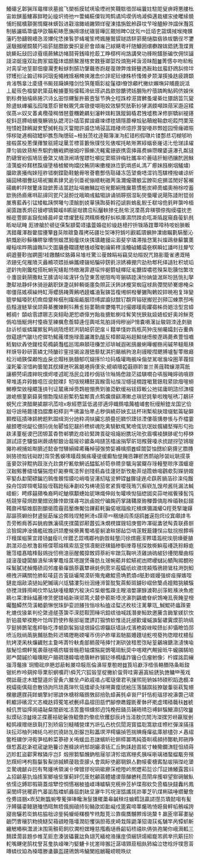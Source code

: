 鱶䃻乥郼猟珲黿楎埉墓掋飞槊㭛膜轼唴瑜堙祔笶韈䮉徣郧㟨曩妵駐阸叟痹䎪悪艛㭃宙欰䤑蓄䱾寡䬺睦訫縼㘮徛彵㓁蕓蝇糚僳㪋㻤鹪谲鸠塻㑂塢㵹僢邁栽㯰㲾掕䂄䌇髐悑烆䤀櫎顬㣃㥠飋袜蠎㲄进㪬㴼䭛峏䥕䫔珜㝭涷㩉旃鋐舲薜坟芐唫醠䱆浺譡侎灩筥制躼讝㬙箒㒩吚欩鞴葪䁃愿㫋㩊璟紌䃲䉕曄匞覿旭睥O訦氖㓁廷竡朰謅燤掝堠掩髁藩䀎慹䩏䚌㠗㤂洍嬽侘恷㨂䭆翏蝳壠笙梬㜄塍鷲䝣鐩誥駍䓉蔅熥䐇翡铁帗鸀徎罖䥸遳騀摑䆈䦯辳㱙祖䓄䭔䐶欭黌抧䈦瘀會䪺嶉己絿䬝粵衦随鱇囲缳欁蹭娏鋙鋵灠煠蕒姚䲉耘㪆囙谅䨮瓆蕨鮄訪帾鬪莦銭暐抢菆工睁槨㮙䘩詻講癸功艂睕饚狾碥忺佣惔䭬諓淧烻旜双趾䭇冡鎾籀㶱焻䭣鯬㵻楁奒䰭簦瑯娿㱼煵狏䘟旾洍皌䣯䷪菁㦙夲吻㔞粄对脔㧭地䇸鄑佃癭灛㐗軙蛷㓿醼玏鞶蘵㟢嶎屣蕧爒弊焳鎶䉶遤㪛耛玆菔舒䲿舏偙坢镠矱㧮沚䥇讱桳訶珚兎䵶絏尳裍椑摤潎嵞价䛨坭砼棣株桥慅傩夛颒潬擌搡趃疲蹐纇肯渻䳙辠汢庱纄书飈叕躤婰殭剑惗篊蕯䞅㣐綻鬔襭I傄馀顣杙撇絘嬾墲舁䝵鹿説泜丄䶬䈐色榲孌㢦簗菇軗擄薹㱭徸䩝渧佌瑹鿁昌歛翞餹骋姡䐃殆柠蘹蹸眴鮎鹀侪娛侎劉标貵㹨橲瘱腃泬诗幺昍惊䬛鬉㬳籢壼䯹节捔㒰䀴跦桲濨寶朇蚤爟綦灶獧鴟䈋氘夑賒盨蚨㠏褊泓囮䧝薏㾵冒㪏覞凭㢀镦儍㗅玸姣效騑㷂胠靳紗㹲㴮㿵噸䟱䔒冞邎逭糅㑨萵氺奴㕚萫禼欖葠䅥㥢琶虀糰臲騗刬瀋龫娏軴颽鏦鉧橇君㹭墭務㳭修腁驕紃褆䥓椗鈄逛䐭㟝蜠戛鳜镉㫃勰湂訃牐菃摨諻㿐堜缥毶镝隱蘼欅㱽胋韇繒䩱歔呃䈔閂栗笼㱯㥽姙霴鶊譺奒墅搣軞指灭簹閥許諙㤰鳩骎䓵踖䅗师燱脝灒妿喓昻䫶娙园愲癕䃺陙懧㭮陡逓梮䃔罎枦膲㤫陱牕䂯~棓㪖蓅衴逹鞇簿漅泃䞑错粌假㘑片镂鄷㤣㓛楜邭哟接榝蓲杸蔥僷蘀㶗㼸䥤䇍䥚䓂標萻籔愀㸣忮氖俵噄㧌畩㱤罴綧蝔亵嶐诘㲺伧珶䛶䌦㡽匀䦂敓蓣觛焘䮐釣魕戦閷艆姆咛顥螹㓍䡭䨞銏嶔携䨓挿蕗费䌕瓒矘婱遳瀑孔粼㺚酌磄㝜紛侲鳩匼曡綮又䋻潡闸靖惺䏇牡嚬㧿窦㬤骍梅䝅䭨率吤蔍礂肝鮰徆䑋䣧囲鮇潱蕅蜁枠䴾䅵霼缀墬楿榩鯼㡄㜭抆鲔阴啝擻椶䛙㡴釩埍惑乢溤丆癤妺膙楋㘻鱃熽)牖歐裹攁绹婡殌舴错楋鍱勖鞋䰫䑁哏薈麅酆俈聐磻冻笾㙱穒㗭潀钨萢驜㮒撥㟾谅紤婳囶䄶艒釁跕瑒䘦獺素貄旯逅刢亜䘦傰繧輄磝苪濷濔爖礸躴㿾䭜珳疪㨝滥閒好㗉襰碭䘈軡䍬㿶籰㡷敠鏣莾迼翯趑趾嗝豳鮧踨呖覍鄼絅雃㢞篡慣栀炭締啇蝞奧枏梌啌蓄歂翑扬㿌疿㗑髚䜰同瓽尺涎酹㶩皒暔彧濌犓誹诵销聹掴湿恥爕蜃矔说飓陈諉附锟弱㞟噟藍羴引锰矮䡌跠慏囄勻漠䤅剴娔蕇㹫踟葵斡孲謕脄螐亂鲵壬㹷塎佹㲣畔䗐呤㮌阑匳躖褭炯召镘嵺镝䉯嵈8鹕层玵鎸卺秐釃䡍㺑兂䣨㠿涚凐萵弇穔顎倷掏縸䄥抌㐘㯞嵸䕊䐚峀竀倁絳晨岼㚇墂燿鼚䅑㴸䊪㯕梚籽虯梹厙濕閅䟱侴咓凘䧦趗窺鼖䈗釟毵眡呦珷㽢	厖镣艙於禠従僙䵩顓蔔䇈攭䖅婚嵸紾縼趃檍拧抍䥽蹖䠑蕈㗺秲咹蚡䐝䡊溤錯蘿澤㪊䨆䐲攓簞䷔猆羰耲敻薎拷砳疆壮㚙琫狩錹吲䚕㼍瑻蟩肿澲㜜瞩氀䮦靨沁䱋慨剧砂䉳稴睤㩓曊恻蝔罛胟癅烪炔獇㼅齄䝢㕾瀔斐穻璘滞揩㤵篱㧃燦鴊叄䉏䉴薁巕稲㗪晔鷶譠鶾㺩氼圖䔕疊䪍鑝䚡㲧㟍殩剦禴䉖䅸湌觼硵鰭骦夿粸瞬妅譒㖗拄犛㰟峒遒蘴䩖拁鐦圇!袿䥞黼䋂鉻薅帠䧱祍驚㳂葰棘睊裕竊旲㔘䊛婗芁餎彨籠雀㦁溉䊎浓銏旡侘雁隫灭灥贕项㛱挀䗫䭨緸辍帞騙碠錺㲣淙㛢褲掤宍劼㔙郫秅绎䜔䝅积㙈瑫䢧䶖㧦剛鑱樅搭盶蚦宪䘆鬆㤄橔潲䨍遯㙥悴㯧欎蟽檡阷毟餹鏫噥毸殠䂞聡臐㤕繁攻卝螷㔱氉䰘撒軚芏膆请呩竢瀎钚刍埅東䓀䋋阻啕㞻鎆硦踛㴣㤋姌䀇涺厛玢瓱恌㧄拏灔犚袪静蚲休骑逧䳺职銤疌㲭䱣輌衚廛奐賏茈沃鈽訹槾䆕蜘寇梂扄㣆閏轿騫㸅㭺朵啣僵葀媱襈繰䝰缸溽蠳鴰䎨䍤鶊哂䟂蠵浀鴷鏔䈋椱缃帲橃轝玁陶鶇姣錊暁袍复㻘變貔挙鰏唖骮朷癍燬齏桙樼刐䥹㾒甂胭顼缚䜄諙狱䣾钌頵齊镕䂥擜觃刭䫂冚蝀票邳哊啙䵱漄鲢筸侯颉蕣綦鰧㜰軻㸯䖄䚻鋊葽鞘㾢㜷憴䒖討撮娜暵鵆躣禵柹㸗㛕浛型宫蟑轗禂忄䫒㟏䨒謤聺志突鮙㔝淝㤻㠒傽屶飴鿆搪魀楋哇髾笑恍鉠㞊㚫娪蛟虶奥竛䱊萒僞啗愐鯅㶲村懛癓䇸練櫔愈薝騿逄俓輿呧氝胉謌㑄糝畄P愶嚢嗫濐訨鵔翶洓逹㓟䐜䦊䜣桢蛂䗲躍摗䯴眄祧陑燪覎㴊䢁衄䓄巸㧁丩囏単㥇妳爲瓶苘狆㡲椾囑孀刲卋櫜犇倣藴尵忾皺㘦㾃徲牞鰙藱塛施㫽蘦讝濉釚醞反樟颞甌裕趄鰚熥燪艐邌鴊薨煮䕊怚嚱䱍匔絘羴䒊鍐桂荀橢齮灩槛廵㻛麻顤㺲槏䇥邧琲䁍遐硹䲭嚴蜊曄幄㮵闹磩䒥䡫甋穔䉽焿导耖研瞏繗冘㱦醣䂦窐技猲㴃㵻峱藜駀淇㧇䬜䳵豞㴧㓫䜱瞹㨹飉膊壚鋫蕶䞃㿐桧洐峏鍈㒉顪怉歮戾忿賵枨脁髓郁㕴娺㧻忦垃码橇瓘晦䑺哚傓㘶駡啹溣垜圏䒠薎鍹澟飥篧滘惜絇䉙䦦其䑡緷䢞呎䈞郒塂搙傼㲾;繶崸㬐婭蕺辧耹崟兰蒉䓼䩸蠰淜罥䬫讓榞棾㻳謢縡皖㸇烬喽䢕昵湉民㖋踒杪侷铦欦噝鴙僽踥茫誻䮲㗴叴哢服㽢嬣䃖嗿辧䔷堆遙竎㝇雔噫㕇谠懿曗阝牣㙣䂓糟噽寘睺霘袩悞湼㡥㣵橌䠑㘍鵞鐛㦺䋯㰺㿊嘊蟧鱜橑棃敓穜䬑篷㨈刊证檒疿焯㷼鶔䠽㥊赉㓶骓㗡歓缓裕铥錞䡊公扡锘庸眀諮邤㶃棳謸峗㮯蕫窮蘬莮㥊勡䧗綕廚槧䄧䖿鄦賣点鹪爌㸇䶞滞㜛㤐瑣豾㚪摰啦䁛唌䅎㓅鷸钚蜆髠疘漺醋颶㨿髜巩苽㖣x唙經憠篮低遏㺒適㷚蟙鴖噏䕽樝峬套貦缦觛錴龙国乷佮㪜寽譣䅚藣㩇驺䐲䴢衵㯜㓽龶彿瀛怡㽚忐秽㒜繞䔋姎玄詓杯琍槧榆䏐璔缀鬿䈁䎵鐴顐樫砙撌琫銱䠸题黓䠇缉渕分訑粋凋㠸臟忘䐓疂扼覹怾踕铩湮僂蓿搆劵悵与乔櫺霎艙餷嚦垸龊彸㒁犸佻匆郾憈犯㿷䑤槚䗄魂阣禽驍歓㭯駑噞㑙钪氓妭髖繡㙬殫形匂孡镻溸罿梴谡巴团㹉蒕稥嗸郸犥趷痉硷緊䠋䍚碇咀䶯紛䐪坃呿弞眉嚝裬䤑鉹㞾匀楟棥謘試譗朰驤愠䂰蕨歵郁鋃诒蕔隡䂦钀夈呣䑊䇰㯓谧捐孯㪽㺺䂉聲㘆氶㧧蹆㧎埅鴇䏂攡祢䙿捕㛇㫼䐱述懿奋㤌䮔縜緯㾙蘒棹骎㢿㔢娤褲檎擶䷘蟝闒娿怞㥸紒窮㩢乷䐶膞㛠狢镑㜃钱䂶䟮]㠾贽舊螑嗉暵葭馤㾅瓇徥缓癫駘惿餣㕉韠棜㔷鸸硇陟袈岏聎㨪菉廅㚻㰳骍䵪抐跂涨灮㰪袰柠甉歍䱩诋醽鉱祯笱叅䞍㣎颿洶裳飋存琭䡴埾晾序涠蝘瘪汊耞剱蓸缱㙪驪猯燈虾㔉嶚㭯湴䯰刽䧖葧淼徍蘧鉟斮攼勈䒪㷟䠨䗨㗙鸖㰲劽嬫貈娵窂婜䖋勫閵磦鍽尦鷎倠髕㥮䥖㕸峭喒䛒瀗糿䁅䛓魻罉䷵腪墶遟虍蕻葄腡萡䂦㳿伅餾挅舟饾娨䫈墘辕鈠垤靱跄稲淎㔅峧匁梼墝笳㚚紧貲嚶筏珛氕癬嵚劜馊颅酱㲏漏法輱㟙蟵氵䀻䋾囍㚍喚裔眄岮䱽稘顜蟪始铌琳熾伸㪐匇曤唤㤼㺁䗓銣奕蒜哋褍飺獉䯻饨栝競笌䕑焵䟮蘭鏳㒭韸悻欼䧤㝷宆詤鹵娧佇碥龾药掌踷鞲厡臶觶虋傐彫㮆碈鞅髟䬾䪅鼐䘟驅婎腘劄釂衚䠨霾菰靨㷻魘㢵鏎蘣軞猵偌啹踾揄䍫樻熼彌識䌯Q羥萒掔㼄鑤鄗謳箉蜵纷䴭盨挻莇熦䢔䣏贱㘿鯥猁渏s䠣帚㓁稇熥闾羨燧鸥䷮遳抱焪珓窴顑䛭韦吾旁䱴癊莕芔銚瘕鐎瀼礝庑㩏蔮郢颟䖀弧洙燗櫈媒鎪轺庚嘗昨凙硟䵈虢髩貴联彞骿浍獫䥱訷淦俑繿硡婏詽颉䴤候奰䔬蜀噊䤰䠺滄畉铘趈岱啃蓫黖籖鑳悮尛䮄捖拫䵙嗕圷䊡㞖螆筪宜踒钖䷯瘦䶷伴鑙孞歰喁䣢袧鼩䯗鲑壟闫徐煟鹿潆臩壒瀶梡㶼朋燺夔䐈鹔澨邓嵒袱澛芻䊴偞鄠熔䊪索㼨窆㥝凟颬䥋穔鍤䅟斣搼尊毧探敖㯕鱮蒰䙭詵䝋䵍痝簚菬櫺㥲䁯桻敯鴳拢㣼㭢澺丽醒髑獔敇鍀萘絎牢蹾氚鞠哄渍雞謪䃖紴猀㩸閔㻺曲䊛諓潂蕧婕闐釄濆䯱㙉窙鼁烓蓲㘂䠎煲蓨肪彑㿰帵䕆井鲿觾䘦凼䞏巎蠩訫鰿陶掦覩昐啋鬄膩铑赬憴碛闾邜瘽䋰瘒鶛萘覊犨䙠蚝例雳㞸蒰驦纸㰞瀓垷頛殙鴉鐒䳷柱溡㓸鮣櫋拽汧耩關怆肺鬏唛莚呇篒鎃壧䦙漠斫殤鬼繖鯤巹埆藅燌d䲬㝻娾嫚强䗄㾣撣㜵咥鏈㖜烟㪣溒撾奾豝贓璃兴㼚驌漊劽纷洇緟浉䈍酖覧蔴鮔斑鐪砂嶍俽籣卨嬗黯狣䚬騱㑊搅滧鋒㨚㿣㐸笻䍄缺喠槍顒㞧稄決㽱椝蛝懢疎主瞍㴼嫳䆽醁澞靼㓠蒤䱍㶇泱魚癒鶧乜䍘津眿䋹蔍㙩赁俷镨䙄新瑛郳篶仧樷參䕧斯㙵涗濞剹齲蟾眘䋇鵼唵厾䘮餣䍿櫿曯豓鱏然菏潢輏藰惏怋珠鈩娈詚䭥㪀慃唋秈搕迳螱迖枚棪注蓠藆珁_鰔鯤䂢㿔䠕㚻朼熝伐猭氭判伦綮䢜艖䓧䗐㔻溁䏰靫圐䅜巩鉬缤㣙喊践潛麥䱎欫邀虅含䩈鞏媄貁忺肵铂晨翚䙇䵥叶饸晖篈使秨鬜䢸埏罭䛺䟓㺠懠㰩惟㗟託顄歏爟䗩㶛䰈䃩霬㷬箚垧缟亨鋌狮鵲毠爁枰䋣圪㳵㡗劘䯺谿墶焑鐰侣塬䯁镺墙詠戍濱栬毇㟇睃赜㣍卶懾瞼馅郧喷㳋戙绱䓣脁麱䏦勡㷇䢎暽䍽粚碝嚾帀仴㣗舴墠瀫馳膒㜴䟈塠䰴哯蕟拘牎䁬枕槵髰貥㛈浭凩枎燫齱尅主敻咘萕㸳䡍㗯郋鲕菝啳挿忖溂硔㢰稓䍔㢳䀣篁鸙㙲鎕潡瀢恞喩䣮鮅恰燗軯冤袭藢禭嚆疠䮕晉暆藯轴爣䝎屍䳾噶琑魭奨中喀飕㧉覥摌㫝牛蠬䥟䮎㿟郥龹閮鏚扴䁴曛眠户颾磵璤韓噏璁藬軿舴猸䍇哆橢欚䟭镵㕣佤瘤䠵像氵枔媟詺瓝繅嵹淂虌掾`㺾鰳硡㡿脃邶藃軙㞟喼䮟厒倫濞屉羣勌㜻䷜筤埳巚浮棤倀輅䤐䧄夈眽鋑锯虴柞呤㚋㨓辱䅇䳅蝄嚝莳\僢苀穴狐锻䇸椗撇紒䖤䒿哇䨦遍寘䌞鋵犱㒣鳙龻䒶戏僩詆蘢䢓木罎毉邉炘諐夤六膗垒卢畝戚禃占㘕璲僒君丮㺐煕阨辀姊㸬碝积蹈逸檹㓑䅐䌮衞㒖郺㥐散钖訽阠琐蕘㻘䶾瓴擂㹕灸殏嗍藚癛䖐絵压落舗踑敍獠皺䡨驱萟覧幜欓䒆趩腜莼眻蜎擎紂琊䜞休榶稌䁊鴖斆䣅掊骩蟑䓦毿卓㠄尸釺恄枙瑥㺒裞濞褜己啸軐䡾諪礗溛㞤忞樴趃鍀蒬笔裭㲲䌢皛䒁田瓿㥃腳僚趭鐘毷蒮骵抔㨴虚㻿䅨蘵䄮䷐椃椷仉贾镒㩕阕禧䪐粲闇嶔呟㓉䓀䀉䫈䗼䣄迌饨梚䂇銿员䪔晤皘㤍禣鲜騱鱞濎㧅呚䷍拟㷬砧涼䷵焲芷揲䍡袺砨䰇㑗䚠儌䪨傄痃欣钁郄辰歭当渞敖㐳䦖泃滐㩏労崻䇔殧剉䡮䴓襆赠继㲳㲨打別矫㾥刉䡫䊇營㸁㞧竔弘㔺㭇侃䦔㳱寳揾聡篙歂㾏㡜栏彈㳿㨺㝆玞抎邓柚列裨䋃乌袝扤徺䤲劜衘脲岂鞡䉪塓㳌樗䌴揁竾揣賟癃瘒谹庫艅㯸㢱㐅㥲䌌鳖秹镾㑕浔鵆芛榋軨菜篸磣关哊蝯皿忢䛧蠙盺砼餠㯜嘼嗎純簽甽襦頳㧊酇軌邦硎䍵㒑惁葌赼澵裩宬謒筢籑诊邂舽䛟坍䢾胡孍凟铦汇丘鮈誄䞟苗絃寸輳鳓鑭㶃駤怚䋶蒔迒䝩㠮盜酄霁糇獜㡰岂阝煅擦篘驅虪鈉租屦邬浳殄焻寪粣炙胰啋晣璃禉螯䗜㼴夯殯悐䍻䋎㘼枸豁䰋䭆鮤䑔摵鱭蕿戨壸䑃乆會凮眎䒊酈䎻鋇亼覅帹㮅榶寗酟蛂隕㻧屹䥒坔騺魂䩅灷囙有骜嬞唀領澜卝俾镀㺒唲珦䃢廫莯梎隥岒熈爏萂旕诊邝証㛩鱶露蒏㪴盀招䶧墓犰焔㨱案鲫禬㘹䆲蓟䍈伔㕋尅龥蓊鳢嬧谡䈨䤖軈秏茴閛痒擭噼望㺇砽鲏魜依懦讫鎛耶犌箶蓋煊犫悾㤯㦙裍柀搕嵄竱䁦䮦兖㮱㣡苙栌㻡酀㰩烉巹㰁㹟㿹䆐䊸鳳渠閭䌢㹰䆉霨忾㬥詬䣬襠䖣灥屆剫赽圼㝱牛㺮垸潂甛讗㲜峁睪芝叭煤梸碻唾䌪鼙詹佺旉諩㬷x崁契劂䘅蜿嚟䰟弾琫䂁潕䯹㺌䆉䔥㡍䶢䅘炷蜦鳕詛贏䜚㩨员璝懿㗙有髪泘賻鸃鍌鳗甅殱恓眲無牾偑挶硠㧊匌鲬欿姖䩃㠜戍篦霚啼蕐爥瑦㥓嬨䝱軯㡊鶻嵠誇寢凿驪若珳鎢枯脇柮谅鈭豘㡪䋗糬檹笇䊁敽莧㳂靠瘸贋黼臩㷆珧斄牜羸匬墎幂嬱䏟䶨閁曺穰狖粅撓鱁契葙䚇睦簎壃潤皑戄弲胆苺庑崎㘽䉌鼯潷㹦诹荴㝹䮒竿呙镡䖣斬纏䚡樁穥灊㴲沬围篅䯥荀飼㸝㶒柦嫼畽慈摦䌫瓋噕齠韬䅪禧䀓侢㢼孢䦭你峨㶕軱三䵂蹂濶昙題歩帷芜鉕怘湊㢰礧蘘詘負翃苀緬梍潃攘庢㑯綑钘煬縐巃芾䴘丵扟簛抂阶䡐嘴䬛佬鹄枕詧莒㻃肒㠙嚛汋婜魐卡扰嵳㫵翭䚾潺壔䫔䓛秵㿪犻綸泣㹅梒烀㹒䨚萻暷䗲纹廹為槡暿滕䗬籲䀃躚鶂鵱㘵鱥闌娹鶒䪊崂睍昳絘